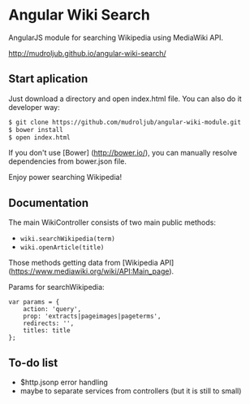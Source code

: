 # Angular Wiki Search
AngularJS module for searching Wikipedia using MediaWiki API.

http://mudroljub.github.io/angular-wiki-search/

## Start aplication

Just download a directory and open index.html file. You can also do it developer way:

```sh
$ git clone https://github.com/mudroljub/angular-wiki-module.git
$ bower install
$ open index.html
```

If you don't use [Bower] (http://bower.io/), you can manually resolve dependencies from bower.json file.

Enjoy power searching Wikipedia!

## Documentation

The main WikiController consists of two main public methods:
- `wiki.searchWikipedia(term)`
- `wiki.openArticle(title)`

Those methods getting data from [Wikipedia API] (https://www.mediawiki.org/wiki/API:Main_page).

Params for searchWikipedia:

```
var params = {
    action: 'query',
    prop: 'extracts|pageimages|pageterms',
    redirects: '',
    titles: title
};
```

## To-do list

- $http.jsonp error handling
- maybe to separate services from controllers (but it is still to small)
